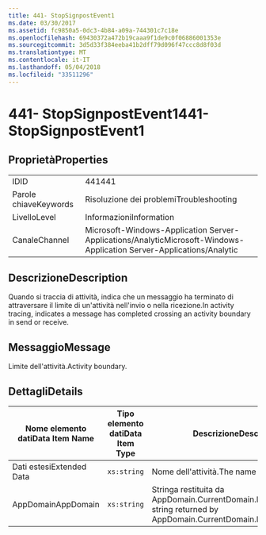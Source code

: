```yaml
---
title: 441- StopSignpostEvent1
ms.date: 03/30/2017
ms.assetid: fc9850a5-0dc3-4b84-a09a-744301c7c18e
ms.openlocfilehash: 69430372a472b19caaa9f1de9c0f06886001353e
ms.sourcegitcommit: 3d5d33f384eeba41b2dff79d096f47ccc8d8f03d
ms.translationtype: MT
ms.contentlocale: it-IT
ms.lasthandoff: 05/04/2018
ms.locfileid: "33511296"
---
```

# <a name="441--stopsignpostevent1"></a><span data-ttu-id="ff88b-102">441- StopSignpostEvent1</span><span class="sxs-lookup"><span data-stu-id="ff88b-102">441- StopSignpostEvent1</span></span>
## <a name="properties"></a><span data-ttu-id="ff88b-103">Proprietà</span><span class="sxs-lookup"><span data-stu-id="ff88b-103">Properties</span></span>  
  
|||  
|-|-|  
|<span data-ttu-id="ff88b-104">ID</span><span class="sxs-lookup"><span data-stu-id="ff88b-104">ID</span></span>|<span data-ttu-id="ff88b-105">441</span><span class="sxs-lookup"><span data-stu-id="ff88b-105">441</span></span>|  
|<span data-ttu-id="ff88b-106">Parole chiave</span><span class="sxs-lookup"><span data-stu-id="ff88b-106">Keywords</span></span>|<span data-ttu-id="ff88b-107">Risoluzione dei problemi</span><span class="sxs-lookup"><span data-stu-id="ff88b-107">Troubleshooting</span></span>|  
|<span data-ttu-id="ff88b-108">Livello</span><span class="sxs-lookup"><span data-stu-id="ff88b-108">Level</span></span>|<span data-ttu-id="ff88b-109">Informazioni</span><span class="sxs-lookup"><span data-stu-id="ff88b-109">Information</span></span>|  
|<span data-ttu-id="ff88b-110">Canale</span><span class="sxs-lookup"><span data-stu-id="ff88b-110">Channel</span></span>|<span data-ttu-id="ff88b-111">Microsoft-Windows-Application Server-Applications/Analytic</span><span class="sxs-lookup"><span data-stu-id="ff88b-111">Microsoft-Windows-Application Server-Applications/Analytic</span></span>|  
  
## <a name="description"></a><span data-ttu-id="ff88b-112">Descrizione</span><span class="sxs-lookup"><span data-stu-id="ff88b-112">Description</span></span>  
 <span data-ttu-id="ff88b-113">Quando si traccia di attività, indica che un messaggio ha terminato di attraversare il limite di un'attività nell'invio o nella ricezione.</span><span class="sxs-lookup"><span data-stu-id="ff88b-113">In activity tracing, indicates a message has completed crossing an activity boundary in send or receive.</span></span>  
  
## <a name="message"></a><span data-ttu-id="ff88b-114">Messaggio</span><span class="sxs-lookup"><span data-stu-id="ff88b-114">Message</span></span>  
 <span data-ttu-id="ff88b-115">Limite dell'attività.</span><span class="sxs-lookup"><span data-stu-id="ff88b-115">Activity boundary.</span></span>  
  
## <a name="details"></a><span data-ttu-id="ff88b-116">Dettagli</span><span class="sxs-lookup"><span data-stu-id="ff88b-116">Details</span></span>  
  
|<span data-ttu-id="ff88b-117">Nome elemento dati</span><span class="sxs-lookup"><span data-stu-id="ff88b-117">Data Item Name</span></span>|<span data-ttu-id="ff88b-118">Tipo elemento dati</span><span class="sxs-lookup"><span data-stu-id="ff88b-118">Data Item Type</span></span>|<span data-ttu-id="ff88b-119">Descrizione</span><span class="sxs-lookup"><span data-stu-id="ff88b-119">Description</span></span>|  
|--------------------|--------------------|-----------------|  
|<span data-ttu-id="ff88b-120">Dati estesi</span><span class="sxs-lookup"><span data-stu-id="ff88b-120">Extended Data</span></span>|`xs:string`|<span data-ttu-id="ff88b-121">Nome dell'attività.</span><span class="sxs-lookup"><span data-stu-id="ff88b-121">The name of the activity.</span></span>|  
|<span data-ttu-id="ff88b-122">AppDomain</span><span class="sxs-lookup"><span data-stu-id="ff88b-122">AppDomain</span></span>|`xs:string`|<span data-ttu-id="ff88b-123">Stringa restituita da AppDomain.CurrentDomain.FriendlyName.</span><span class="sxs-lookup"><span data-stu-id="ff88b-123">The string returned by AppDomain.CurrentDomain.FriendlyName.</span></span>|
